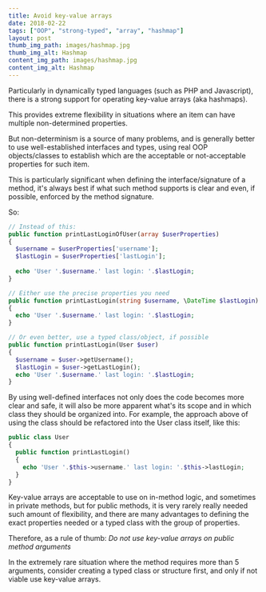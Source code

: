 ```yaml
---
title: Avoid key-value arrays
date: 2018-02-22
tags: ["OOP", "strong-typed", "array", "hashmap"]
layout: post
thumb_img_path: images/hashmap.jpg
thumb_img_alt: Hashmap
content_img_path: images/hashmap.jpg
content_img_alt: Hashmap
---
```


Particularly in dynamically typed languages (such as PHP and Javascript), there
is a strong support for operating key-value arrays (aka hashmaps).

This provides extreme flexibility in situations where an item can have multiple
non-determined properties.

But non-determinism is a source of many problems, and is generally better
to use well-established interfaces and types, using real OOP objects/classes
to establish which are the acceptable or not-acceptable properties for such item.

This is particularly significant when defining the interface/signature of a method,
it's always best if what such method supports is clear and even, if possible,
enforced by the method signature.

So:

```php
// Instead of this:
public function printLastLoginOfUser(array $userProperties)
{
  $username = $userProperties['username'];
  $lastLogin = $userProperties['lastLogin'];
  
  echo 'User '.$username.' last login: '.$lastLogin;
}

// Either use the precise properties you need
public function printLastLogin(string $username, \DateTime $lastLogin)
{
  echo 'User '.$username.' last login: '.$lastLogin;
}

// Or even better, use a typed class/object, if possible
public function printLastLogin(User $user)
{
  $username = $user->getUsername();
  $lastLogin = $user->getLastLogin();
  echo 'User '.$username.' last login: '.$lastLogin;
}
```

By using well-defined interfaces not only does the code becomes more clear and
safe, it will also be more apparent what's its scope and in which class they should
be organized into. For example, the approach above of using the class should
be refactored into the User class itself, like this:

```php
public class User
{
  public function printLastLogin()
  {
    echo 'User '.$this->username.' last login: '.$this->lastLogin;
  }
}
```

Key-value arrays are acceptable to use on in-method logic, and sometimes in
private methods, but for public methods, it is very rarely really needed such
amount of flexibility, and there are many advantages to defining the exact
properties needed or a typed class with the group of properties.

Therefore, as a rule of thumb: *Do not use key-value arrays on public method arguments*

In the extremely rare situation where the method requires more than 5 arguments,
consider creating a typed class or structure first, and only if not viable use key-value arrays.
